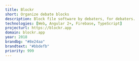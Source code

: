 ```yaml
---
title: Blockr
short: Organize debate blocks
description: Block file software by debaters, for debaters.
technologies: [Web, Angular 2+, Firebase, TypeScript]
projecturl: https://blockr.app
domain: blockr.app
year: 2018
brandbg: "#8e24aa"
brandtext: "#bbdefb"
priority: 999
---
```

